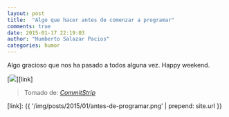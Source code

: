 ```yaml
---
layout: post
title:  "Algo que hacer antes de comenzar a programar"
comments: true
date: 2015-01-17 22:19:03
author: "Humberto Salazar Pacios"
categories: humor
---
```


Algo gracioso que nos ha pasado a todos alguna vez. Happy weekend.

[<img class="post-image img-responsive" src="{{ '/img/posts/2015/01/antes-de-programar.png' | prepend: site.url }}">][link]
<blockquote >
  <footer class="pull-right">Tomado de: <cite title="CommitStrip"><a href="http://www.commitstrip.com/en/">CommitStrip</a></cite></footer>
</blockquote>

[link]: {{ '/img/posts/2015/01/antes-de-programar.png' | prepend: site.url }}
